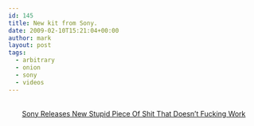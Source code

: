 ```yaml
---
id: 145
title: New kit from Sony.
date: 2009-02-10T15:21:04+00:00
author: mark
layout: post
tags:
  - arbitrary
  - onion
  - sony
  - videos
---
```

<p style="text-align: center;">
  <br /> <a href="http://www.theonion.com/content/node/93143?utm_source=embedded_video">Sony Releases New Stupid Piece Of Shit That Doesn&#8217;t Fucking Work</a>
</p>